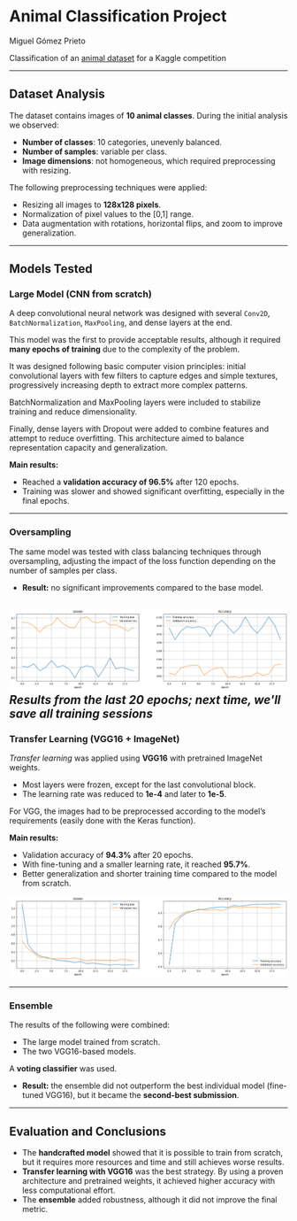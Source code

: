 # Animal Classification Project
Miguel Gómez Prieto

Classification of an [animal dataset](https://www.kaggle.com/datasets/miguelxp/animalprediction) for a Kaggle competition  

---

## Dataset Analysis  
The dataset contains images of **10 animal classes**. During the initial analysis we observed:  
- **Number of classes**: 10 categories, unevenly balanced.  
- **Number of samples**: variable per class.  
- **Image dimensions**: not homogeneous, which required preprocessing with resizing.  

The following preprocessing techniques were applied:  
- Resizing all images to **128x128 pixels**.  
- Normalization of pixel values to the [0,1] range.  
- Data augmentation with rotations, horizontal flips, and zoom to improve generalization.  

---

## Models Tested  

### Large Model (CNN from scratch)  
A deep convolutional neural network was designed with several `Conv2D`, `BatchNormalization`, `MaxPooling`, and dense layers at the end.  

This model was the first to provide acceptable results, although it required **many epochs of training** due to the complexity of the problem.  

It was designed following basic computer vision principles: initial convolutional layers with few filters to capture edges and simple textures, progressively increasing depth to extract more complex patterns.  

BatchNormalization and MaxPooling layers were included to stabilize training and reduce dimensionality.  

Finally, dense layers with Dropout were added to combine features and attempt to reduce overfitting. This architecture aimed to balance representation capacity and generalization.  

**Main results:**  
- Reached a **validation accuracy of 96.5%** after 120 epochs.  
- Training was slower and showed significant overfitting, especially in the final epochs.  

---

### Oversampling  
The same model was tested with class balancing techniques through oversampling, adjusting the impact of the loss function depending on the number of samples per class.  
- **Result:** no significant improvements compared to the base model.  

![Last training results](images/LastMetrics.png)  
*Results from the last 20 epochs; next time, we'll save all training sessions*
---

### Transfer Learning (VGG16 + ImageNet)  
*Transfer learning* was applied using **VGG16** with pretrained ImageNet weights.  
- Most layers were frozen, except for the last convolutional block.  
- The learning rate was reduced to **1e-4** and later to **1e-5**.  

For VGG, the images had to be preprocessed according to the model’s requirements (easily done with the Keras function).  

**Main results:**  
- Validation accuracy of **94.3%** after 20 epochs.  
- With fine-tuning and a smaller learning rate, it reached **95.7%**.  
- Better generalization and shorter training time compared to the model from scratch.  

![Transfer learning Metrics](images/TFMetrics.png)


---

### Ensemble  
The results of the following were combined:  
- The large model trained from scratch.  
- The two VGG16-based models.  

A **voting classifier** was used.  
- **Result:** the ensemble did not outperform the best individual model (fine-tuned VGG16), but it became the **second-best submission**.  

---

## Evaluation and Conclusions  
- The **handcrafted model** showed that it is possible to train from scratch, but it requires more resources and time and still achieves worse results.  
- **Transfer learning with VGG16** was the best strategy. By using a proven architecture and pretrained weights, it achieved higher accuracy with less computational effort.  
- The **ensemble** added robustness, although it did not improve the final metric.  
